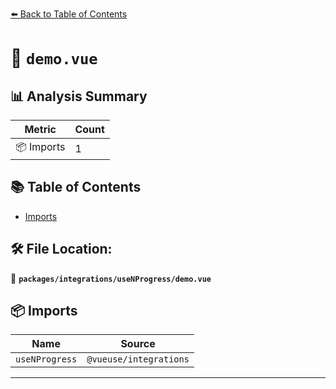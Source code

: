 [⬅️ Back to Table of Contents](../../../index.md)

# 📄 `demo.vue`

## 📊 Analysis Summary

| Metric | Count |
|--------|-------|
| 📦 Imports | 1 |

## 📚 Table of Contents

- [Imports](#imports)

## 🛠️ File Location:
📂 **`packages/integrations/useNProgress/demo.vue`**

## 📦 Imports

| Name | Source |
|------|--------|
| `useNProgress` | `@vueuse/integrations` |


---